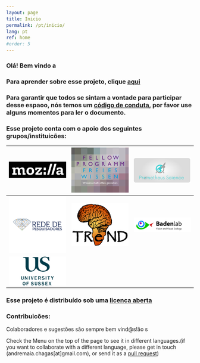 ```yaml
---
layout: page
title: Inicio
permalink: /pt/inicio/
lang: pt
ref: home
#order: 5
---
```



### Olá! Bem vindo a


<h3>Para aprender sobre esse projeto, clique  <a href="{{ "/pt/sobre" | relative_url }}">aqui</a></h3>

### Para garantir que todos se sintam a vontade para participar desse espaoo, nós temos um [código de conduta](https://github.com/FOSH-following-demand/map_fosh_demand/blob/master/CODE_OF_CONDUCT.md), por favor use alguns momentos para ler o documento.

### Esse projeto conta com o apoio dos seguintes grupos/instituicões:

![Mozilla Foundation](https://github.com/amchagas/media-for-reps/blob/master/logos/mozilla-logo-bw-rgb.png?raw=true)|![Wikimedia Deutschland](https://github.com/amchagas/media-for-reps/blob/master/logos/freieswissen.png?raw=true)|![Prometheus Science](https://github.com/amchagas/media-for-reps/blob/master/logos/logo1.png?raw=true)
---|---|---
![Rede de Pesquisadores](https://github.com/amchagas/media-for-reps/blob/master/logos/logo_rede_horizontal_cor.png?raw=true)|  ![Trend in Africa](https://github.com/amchagas/media-for-reps/blob/master/logos/TReND%20logo.png?raw=true)|![Baden Lab](https://github.com/amchagas/media-for-reps/blob/master/logos/badenlab.png?raw=true)
![University of Sussex](https://github.com/amchagas/media-for-reps/blob/master/logos/university_of_sussex.jpeg?raw=true) |


### Esse projeto é distribuído sob uma [licenca aberta](https://github.com/FOSH-following-demand/FOSH-following-demand.github.io/blob/master/LICENSE)

### Contribuicões:

Colaboradores e sugestões são sempre bem vind@s!ão s

Check the Menu on the top of the page to see it in different languages.(if you want to collaborate with a different language, please get in touch (andremaia.chagas[at]gmail.com), or send it as a [pull request]())
